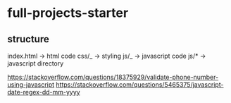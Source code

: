 # full-projects-starter

## structure

index.html -> html code
css/_ -> styling
js/_ -> javascript code
js/\* -> javascript directory

https://stackoverflow.com/questions/18375929/validate-phone-number-using-javascript
https://stackoverflow.com/questions/5465375/javascript-date-regex-dd-mm-yyyy
